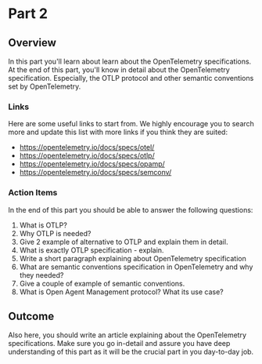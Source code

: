 # Part 2

## Overview

In this part you'll learn about learn about the OpenTelemetry specifications.
At the end of this part, you'll know in detail about the OpenTelemetry specification.
Especially, the OTLP protocol and other semantic conventions set by OpenTelemetry.

### Links

Here are some useful links to start from. We highly encourage you to search more and update this list with more links if you think they are suited:

* <https://opentelemetry.io/docs/specs/otel/>
* <https://opentelemetry.io/docs/specs/otlp/>
* <https://opentelemetry.io/docs/specs/opamp/>
* <https://opentelemetry.io/docs/specs/semconv/>

### Action Items

In the end of this part you should be able to answer the following questions:

1. What is OTLP?
2. Why OTLP is needed?
3. Give 2 example of alternative to OTLP and explain them in detail.
4. What is exactly OTLP specification - explain.
5. Write a short paragraph explaining about OpenTelemetry specification
6. What are semantic conventions specification in OpenTelemetry and why they needed?
7. Give a couple of example of semantic conventions.
8. What is Open Agent Management protocol? What its use case?

## Outcome

Also here, you should write an article explaining about the OpenTelemetry specifications.
Make sure you go in-detail and assure you have deep understanding of this part as it will be the crucial part in you day-to-day job.
